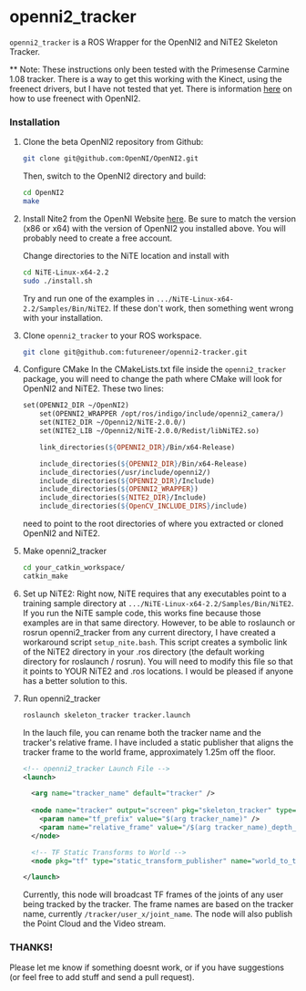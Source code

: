 openni2_tracker
===============

`openni2_tracker` is a ROS Wrapper for the OpenNI2 and NiTE2 Skeleton Tracker. 

** Note:  These instructions only been tested with the Primesense Carmine 1.08 tracker.  There is a way to get this working with the Kinect, using the freenect drivers, but I have not tested that yet.  There is information [here](https://github.com/ros-drivers/openni2_camera) on how to use freenect with OpenNI2.
### Installation
1. Clone the beta OpenNI2 repository from Github:

    ```bash
    git clone git@github.com:OpenNI/OpenNI2.git
    ```
    
    Then, switch to the OpenNI2 directory and build:
    
    ```bash
    cd OpenNI2
    make
    ```

2. Install Nite2 from the OpenNI Website [here](http://www.openni.org/files/nite/?count=1&download=http://www.openni.org/wp-content/uploads/2013/10/NiTE-Linux-x64-2.2.tar1.zip).  Be sure to match the version (x86 or x64) with the version of OpenNI2 you installed above.
You will probably need to create a free account.

    Change directories to the NiTE location and install with 
    
    ```bash
    cd NiTE-Linux-x64-2.2
    sudo ./install.sh
    ```
    Try and run one of the examples in `.../NiTE-Linux-x64-2.2/Samples/Bin/NiTE2`.  If these don't work, then something went wrong with your installation.

3. Clone `openni2_tracker` to your ROS workspace.

    ```bash
    git clone git@github.com:futureneer/openni2-tracker.git
    ```

4. Configure CMake
    In the CMakeLists.txt file inside the `openni2_tracker` package, you will need to change the path where CMake will look for OpenNI2 and NiTE2.  These two lines:
    
    ```makefile
    set(OPENNI2_DIR ~/OpenNI2)
		set(OPENNI2_WRAPPER /opt/ros/indigo/include/openni2_camera/)
		set(NITE2_DIR ~/Openni2/NiTE-2.0.0/)
		set(NITE2_LIB ~/Openni2/NiTE-2.0.0/Redist/libNiTE2.so)

		link_directories(${OPENNI2_DIR}/Bin/x64-Release)

		include_directories(${OPENNI2_DIR}/Bin/x64-Release)
		include_directories(/usr/include/openni2/)
		include_directories(${OPENNI2_DIR}/Include)
		include_directories(${OPENNI2_WRAPPER})
		include_directories(${NITE2_DIR}/Include)
		include_directories(${OpenCV_INCLUDE_DIRS}/include)
    ```
    need to point to the root directories of where you extracted or cloned OpenNI2 and NiTE2.

    
5. Make openni2_tracker

    ```bash
    cd your_catkin_workspace/
    catkin_make
    ```
    
6. Set up NiTE2: Right now, NiTE requires that any executables point to a training sample directory at `.../NiTE-Linux-x64-2.2/Samples/Bin/NiTE2`.  If you run the NiTE sample code, this works fine because those examples are in that same directory.  However, to be able to roslaunch or rosrun openni2_tracker from any current directory, I have created a workaround script `setup_nite.bash`.  This script creates a symbolic link of the NiTE2 directory in your .ros directory (the default working directory for roslaunch / rosrun).  You will need to modify this file so that it points to YOUR NiTE2 and .ros locations.  I would be pleased if anyone has a better solution to this.
7. Run openni2_tracker
    
    ```bash
    roslaunch skeleton_tracker tracker.launch
    ```

    In the lauch file, you can rename both the tracker name and the tracker's relative frame.  I have included a static publisher that aligns the tracker frame to the world frame, approximately 1.25m off the floor.
    
    ```xml
    <!-- openni2_tracker Launch File -->
    <launch>
    
      <arg name="tracker_name" default="tracker" />
      
      <node name="tracker" output="screen" pkg="skeleton_tracker" type="tracker" >
        <param name="tf_prefix" value="$(arg tracker_name)" />
        <param name="relative_frame" value="/$(arg tracker_name)_depth_frame" />
      </node>
    
      <!-- TF Static Transforms to World -->
      <node pkg="tf" type="static_transform_publisher" name="world_to_tracker" args=" 0 0 1.25 1.5707 0 1.7707  /world /$(arg tracker_name)_depth_frame 100"/> 
    
    </launch>
    ```
    
    Currently, this node will broadcast TF frames of the joints of any user being tracked by the tracker.  The frame names are based on the tracker name, currently `/tracker/user_x/joint_name`. The node will also publish the Point Cloud and the Video stream. 
    
### THANKS!
Please let me know if something doesnt work, or if you have suggestions (or feel free to add stuff and send a pull request).
